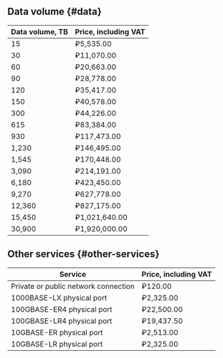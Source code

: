## Data volume {#data}

| Data volume, TB | Price, including VAT |
| ------------------- | -------------- |
| 15 | ₽5,535.00 |
| 30 | ₽11,070.00 |
| 60 | ₽20,663.00 |
| 90 | ₽28,778.00 |
| 120 | ₽35,417.00 |
| 150 | ₽40,578.00 |
| 300 | ₽44,226.00 |
| 615 | ₽83,384.00 |
| 930 | ₽117,473.00 |
| 1,230 | ₽146,495.00 |
| 1,545 | ₽170,448.00 |
| 3,090 | ₽214,191.00 |
| 6,180 | ₽423,450.00 |
| 9,270 | ₽627,778.00 |
| 12,360 | ₽827,175.00 |
| 15,450 | ₽1,021,640.00 |
| 30,900 | ₽1,920,000.00 |

## Other services {#other-services}

| Service | Price, including VAT |
| ------------------------------------------ | ------------- |
| Private or public network connection | ₽120.00 |
| 1000BASE-LX physical port | ₽2,325.00 |
| 100GBASE-ER4 physical port | ₽22,500.00 |
| 100GBASE-LR4 physical port | ₽19,437.50 |
| 10GBASE-ER physical port | ₽2,513.00 |
| 10GBASE-LR physical port | ₽2,325.00 |